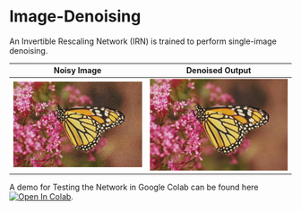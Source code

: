 # Image-Denoising

An Invertible Rescaling Network (IRN) is trained to perform single-image denoising. 

| Noisy Image | Denoised Output | 
| :---: | :---: | 
|<img src="assets/monarch_GT.png"/> | <img src="assets/monarch.png"/> |

A demo for Testing the Network in Google Colab can be found here [![Open In Colab](https://colab.research.google.com/assets/colab-badge.svg)](https://colab.research.google.com/github/PrasannaPulakurthi/Image-Denoising/blob/main/Image_Denoising.ipynb).

